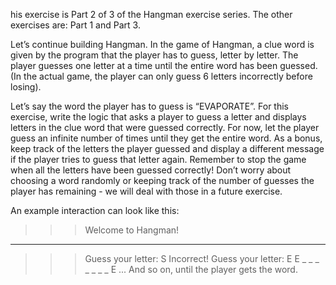 his exercise is Part 2 of 3 of the Hangman exercise series. The other exercises are: Part 1 and Part 3.

Let’s continue building Hangman. In the game of Hangman, a clue word is given by the program that the player has to guess, letter by letter. The player guesses one letter at a time until the entire word has been guessed. (In the actual game, the player can only guess 6 letters incorrectly before losing).

Let’s say the word the player has to guess is “EVAPORATE”. For this exercise, write the logic that asks a player to guess a letter and displays letters in the clue word that were guessed correctly. For now, let the player guess an infinite number of times until they get the entire word. As a bonus, keep track of the letters the player guessed and display a different message if the player tries to guess that letter again. Remember to stop the game when all the letters have been guessed correctly! Don’t worry about choosing a word randomly or keeping track of the number of guesses the player has remaining - we will deal with those in a future exercise.

An example interaction can look like this:

>>> Welcome to Hangman!
_ _ _ _ _ _ _ _ _
>>> Guess your letter: S
Incorrect!
>>> Guess your letter: E
E _ _ _ _ _ _ _ E
...
And so on, until the player gets the word.